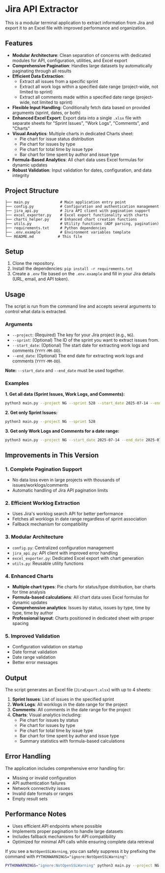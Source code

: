 # Jira API Extractor

This is a modular terminal application to extract information from Jira and export it to an Excel file with improved performance and organization.

## Features

- **Modular Architecture**: Clean separation of concerns with dedicated modules for API, configuration, utilities, and Excel export
- **Comprehensive Pagination**: Handles large datasets by automatically paginating through all results
- **Efficient Data Extraction**: 
  - Extract all issues from a specific sprint
  - Extract all work logs within a specified date range (project-wide, not limited to sprint)
  - Extract all comments made within a specified date range (project-wide, not limited to sprint)
- **Flexible Input Handling**: Conditionally fetch data based on provided arguments (sprint, dates, or both)
- **Enhanced Excel Export**: Export data into a single `.xlsx` file with separate sheets for "Sprint Issues", "Work Logs", "Comments", and "Charts"
- **Visual Analytics**: Multiple charts in dedicated Charts sheet:
  - Pie chart for issue status distribution
  - Pie chart for issues by type
  - Pie chart for total time by issue type
  - Bar chart for time spent by author and issue type
- **Formula-Based Analytics**: All chart data uses Excel formulas for dynamic updates
- **Robust Validation**: Input validation for dates, configuration, and data integrity

## Project Structure

```
├── main.py              # Main application entry point
├── config.py            # Configuration and authentication management
├── jira_api.py          # Jira API client with pagination support
├── excel_exporter.py    # Excel export functionality with charts
├── charts_helper.py     # Enhanced chart creation functions
├── utils.py             # Utility functions (ADF parsing, pagination)
├── requirements.txt     # Python dependencies
├── .env.example         # Environment variables template
└── README.md           # This file
```

## Setup

1. Clone the repository.
2. Install the dependencies: `pip install -r requirements.txt`
3. Create a `.env` file based on the `.env.example` and fill in your Jira details (URL, email, and API token).

## Usage

The script is run from the command line and accepts several arguments to control what data is extracted.

### Arguments

- `--project`: (Required) The key for your Jira project (e.g., `NG`).
- `--sprint`: (Optional) The ID of the sprint you want to extract issues from.
- `--start_date`: (Optional) The start date for extracting work logs and comments (`YYYY-MM-DD`).
- `--end_date`: (Optional) The end date for extracting work logs and comments (`YYYY-MM-DD`).

**Note:** `--start_date` and `--end_date` must be used together.

### Examples

**1. Get all data (Sprint Issues, Work Logs, and Comments):**

```bash
python3 main.py --project NG --sprint 528 --start_date 2025-07-14 --end_date 2025-07-18
```

**2. Get only Sprint Issues:**

```bash
python3 main.py --project NG --sprint 528
```

**3. Get only Work Logs and Comments for a date range:**

```bash
python3 main.py --project NG --start_date 2025-07-14 --end_date 2025-07-18
```

## Improvements in This Version

### 1. **Complete Pagination Support**
- No data loss even in large projects with thousands of issues/worklogs/comments
- Automatic handling of Jira API pagination limits

### 2. **Efficient Worklog Extraction**
- Uses Jira's worklog search API for better performance
- Fetches all worklogs in date range regardless of sprint association
- Fallback mechanism for compatibility

### 3. **Modular Architecture**
- `config.py`: Centralized configuration management
- `jira_api.py`: API client with improved error handling
- `excel_exporter.py`: Dedicated Excel export with chart generation
- `utils.py`: Reusable utility functions

### 4. **Enhanced Charts**
- **Multiple chart types**: Pie charts for status/type distribution, bar charts for time analysis
- **Formula-based calculations**: All chart data uses Excel formulas for dynamic updates
- **Comprehensive analytics**: Issues by status, issues by type, time by type, time by author
- **Professional layout**: Charts positioned in dedicated sheet with proper spacing

### 5. **Improved Validation**
- Configuration validation on startup
- Date format validation
- Date range validation
- Better error messages

## Output

The script generates an Excel file (`JiraExport.xlsx`) with up to 4 sheets:

1. **Sprint Issues**: List of issues in the specified sprint
2. **Work Logs**: All worklogs in the date range for the project
3. **Comments**: All comments in the date range for the project  
4. **Charts**: Visual analytics including:
   - Pie chart for issues by status
   - Pie chart for issues by type  
   - Pie chart for total time by issue type
   - Bar chart for time spent by author and issue type
   - Summary statistics with formula-based calculations

## Error Handling

The application includes comprehensive error handling for:
- Missing or invalid configuration
- API authentication failures
- Network connectivity issues
- Invalid date formats or ranges
- Empty result sets

## Performance Notes

- Uses efficient API endpoints where possible
- Implements proper pagination to handle large datasets
- Includes fallback mechanisms for API compatibility
- Optimized for minimal API calls while ensuring complete data retrieval

If you see a `NotOpenSSLWarning`, you can safely suppress it by prefixing the command with `PYTHONWARNINGS="ignore:NotOpenSSLWarning"`:

```bash
PYTHONWARNINGS="ignore:NotOpenSSLWarning" python3 main.py --project NG --sprint 528
```
